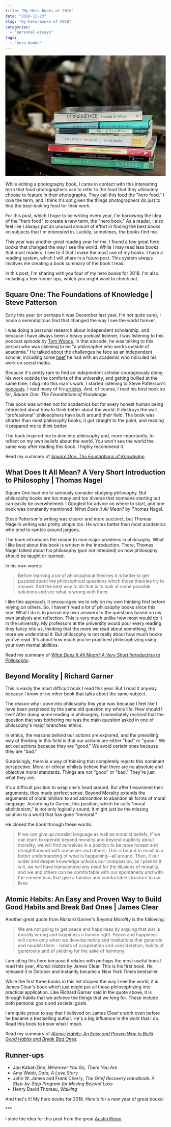```yaml
---
title: "My Hero Books of 2018"
date: "2018-12-23"
slug: "my-hero-books-of-2018"
categories:
  - "personal-essays"
tags:
  - "hero-books"
---
```


![My Hero Books 2018](images/hero_books_2018.jpg)

While editing a photography book, I came in contact with this interesting term that food photographers use to refer to the food that they ultimately choose to feature in their photographs. They call this food the "hero food." I love the term, and I think it's apt given the things photographers do just to find the best-looking food for their work.

For this post, which I hope to be writing every year, I'm borrowing the idea of the "hero food" to create a new term, the "hero book." As a reader, I also feel like I always put an unusual amount of effort in finding the best books on subjects that I'm interested in. Luckily, sometimes, the books find me.

This year was another great reading year for me. I found a few great hero books that changed the way I see the world. While I may read less books that most readers, I see to it that I make the most use of my books. I have a reading system, which I will share in a future post. This system always involves me creating a book summary of the book I read.

In this post, I'm sharing with you four of my hero books for 2018. I'm also including a few runner ups, which you might want to check out.

## Square One: The Foundations of Knowledge | Steve Patterson

Early this year (or perhaps it was December last year, I'm not quite sure), I made a serendipitous find that changed the way I see the world forever.

I was doing a personal research about independent scholarship, and because I have always been a heavy podcast listener, I was listening to this podcast episode by [Tom Woods](https://tomwoods.com/ep-830-should-we-revere-academia-and-disparage-independent-scholars/). In that episode, he was talking to this person who was claiming to be "a philosopher who works outside of academia." He talked about the challenges he face as an independent scholar, including some [beef](http://steve-patterson.com/responding-jason-brennans-review-square-one/) he had with an academic who ridiculed his work on social media.

Because it's pretty rare to find an independent scholar courageously doing his work outside the comforts of the university, and getting bullied at the same time, I dug into this man's work. I started listening to Steve Patterson's [podcasts](http://steve-patterson.com/podcast/). I read many of his [articles](http://steve-patterson.com/podcast/). And, of course, I read his best book so far, _Square One: The Foundations of Knowledge_.

This book was written not for academics but for every honest human being interested about how to think better about the world. It destroys the wall "professional" philosophers have built around their field. The book was shorter than most philosophy books, it got straight to the point, and reading it prepared me to think better.

The book inspired me to dive into philosophy and, more importantly, to reflect on my own beliefs about the world. You won't see the world the same way after reading this book. I highly recommend it.

Read my summary of [_Square One: The Foundations of Knowledge_](https://vinceimbat.com/square-one/).

## What Does It All Mean? A Very Short Introduction to Philosophy | Thomas Nagel

Square One lead me to seriously consider studying philosophy. But philosophy books are too many and too diverse that someone starting out can easily be overwhelmed. I Googled for advice on where to start, and one book was constantly mentioned: _What Does It All Mean?_ by Thomas Nagel.

Steve Patterson's writing was clearer and more succinct, but Thomas Nagel's writing was pretty simple too. He writes better than most academics who tend to ramble around jargons.

The book introduces the reader to nine major problems in philosophy. What I like best about this book is written in the Introduction. There, Thomas Nagel talked about his philosophy (pun not intended) on how philosophy should be taught or learned.

In his own words:

> Before learning a lot of philosophical theories it is better to get puzzled about the philosophical questions which those theories try to answer. And the best way to do that is to look at some possible solutions and see what is wrong with them.

I like this approach. It encourages me to rely on my own thinking first before relying on others. So, I haven't read a lot of philosophy books since this one. What I do is to journal my own answers to the questions based on my own analysis and reflection. This is very much unlike how most would do it in the university. My professors at the university would pour every reading they fancy into us, thinking that the more we read about something, the more we understand it. But philosophy is not really about how much books you've read. It's about how much you've practiced philosophizing using your own mental abilities.

Read my summary of [_What Does It All Mean? A Very Short Introduction to Philosophy_](https://vinceimbat.com/what-does-it-all-mean/).

## Beyond Morality | Richard Garner

This is easily the most difficult book I read this year. But I read it anyway because I know of no other book that talks about the same subject.

The reason why I dove into philosophy this year was because I feel like I have been perplexed by the same old question my whole life: How should I live? After doing some reading in philosophy, I immediately realized that the question that was bothering me was the main question asked in one of philosophy's major branches: ethics.

In ethics, the reasons behind our actions are explored, and the prevailing way of thinking in this field is that our actions are either "bad" or "good." We act out actions because they are "good." We avoid certain ones because they are "bad."

Surprisingly, there is a way of thinking that completely rejects this dominant perspective. Moral or ethical nihilists believe that there are no absolute and objective moral standards. Things are not "good" or "bad." They're just what they are.

It's a difficult position to wrap one's head around. But after I examined their arguments, they made perfect sense. Beyond Morality extends the arguments of moral nihilism to and admonition to abandon all forms of moral language. According to Garner, this position, which he calls "moral abolitionism," is not only logically sound; it might just be the missing solution to a world that has gone "immoral."

He closed the book through these words:

> If we can give up moralist language as well as moralist beliefs, if we can learn to operate beyond morality and beyond duplicity about morality, we will find ourselves in a position to be more honest and straightforward with ourselves and others. This is bound to result in a better understanding of what is happening—all around. Then, if our wider and deeper knowledge unlocks our compassion, as I predict it will, we will have transcended any need for the illusions of morality, and we and others can be comfortable with our spontaneity _and_ with the conventions that give a familiar and comfortable structure to our lives.

## Atomic Habits: An Easy and Proven Way to Build Good Habits and Break Bad Ones | James Clear

Another great quote from Richard Garner's _Beyond Morality_ is the following:

> We are not going to get peace and happiness by arguing that war is morally wrong and happiness a human right. Peace and happiness will come only when we develop habits and institutions that generate and nourish them - habits of cooperation and consideration, habits of generosity and of yielding for the sake of harmony.

I am citing this here because it relates with perhaps the most useful book I read this year, _Atomic Habits_ by James Clear. This is his first book. He released it in October and instantly became a New York Times bestseller.

While the first three books in this list shaped the way I see the world, it is James Clear's book which just might put all those philosophizing into practical application. Like Richard Garner said in the quote above, it is through habits that we achieve the things that we long for. These include both personal goals and societal goals.

I am quite proud to say that I believed on James Clear's work even before he became a bestselling author. He's a big influence in the work that I do. Read this book to know what I mean.

Read my summary of [_Atomic Habits: An Easy and Proven Way to Build Good Habits and Break Bad Ones_](https://vinceimbat.com/atomic-habits/).

## Runner-ups

- Jon Kabat-Zinn, _Wherever You Go, There You Are_
- Amy Webb, _Data, A Love Story_
- John W. James and Frank Cherry, _The Grief Recovery Handbook: A Step-by-Step Program for Moving Beyond Loss_
- Henry David Thoreau, _Walking_

And that's it! My hero books for 2018. Here's for a new year of great books!

\*\*\*

I stole the idea for this post from the great [Austin Kleon](https://austinkleon.com/tag/my-reading-year/).
